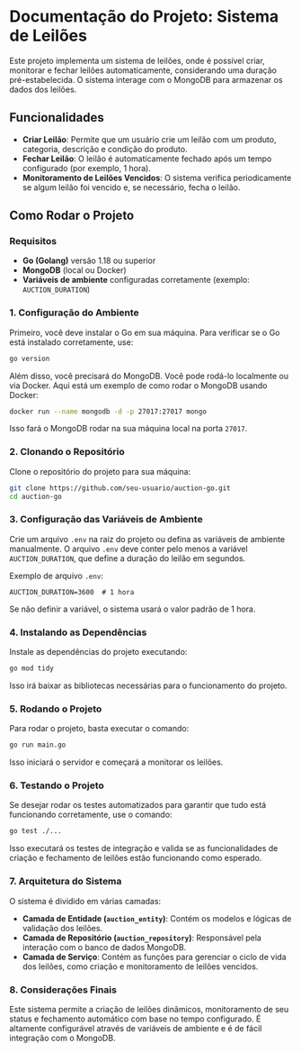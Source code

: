 
# Documentação do Projeto: Sistema de Leilões

Este projeto implementa um sistema de leilões, onde é possível criar, monitorar e fechar leilões automaticamente, considerando uma duração pré-estabelecida. O sistema interage com o MongoDB para armazenar os dados dos leilões.

## Funcionalidades

- **Criar Leilão**: Permite que um usuário crie um leilão com um produto, categoria, descrição e condição do produto.
- **Fechar Leilão**: O leilão é automaticamente fechado após um tempo configurado (por exemplo, 1 hora).
- **Monitoramento de Leilões Vencidos**: O sistema verifica periodicamente se algum leilão foi vencido e, se necessário, fecha o leilão.

## Como Rodar o Projeto

### Requisitos

- **Go (Golang)** versão 1.18 ou superior
- **MongoDB** (local ou Docker)
- **Variáveis de ambiente** configuradas corretamente (exemplo: `AUCTION_DURATION`)

### 1. Configuração do Ambiente

Primeiro, você deve instalar o Go em sua máquina. Para verificar se o Go está instalado corretamente, use:

```bash
go version
```

Além disso, você precisará do MongoDB. Você pode rodá-lo localmente ou via Docker. Aqui está um exemplo de como rodar o MongoDB usando Docker:

```bash
docker run --name mongodb -d -p 27017:27017 mongo
```

Isso fará o MongoDB rodar na sua máquina local na porta `27017`.

### 2. Clonando o Repositório

Clone o repositório do projeto para sua máquina:

```bash
git clone https://github.com/seu-usuario/auction-go.git
cd auction-go
```

### 3. Configuração das Variáveis de Ambiente

Crie um arquivo `.env` na raiz do projeto ou defina as variáveis de ambiente manualmente. O arquivo `.env` deve conter pelo menos a variável `AUCTION_DURATION`, que define a duração do leilão em segundos.

Exemplo de arquivo `.env`:

```env
AUCTION_DURATION=3600  # 1 hora
```

Se não definir a variável, o sistema usará o valor padrão de 1 hora.

### 4. Instalando as Dependências

Instale as dependências do projeto executando:

```bash
go mod tidy
```

Isso irá baixar as bibliotecas necessárias para o funcionamento do projeto.

### 5. Rodando o Projeto

Para rodar o projeto, basta executar o comando:

```bash
go run main.go
```

Isso iniciará o servidor e começará a monitorar os leilões.

### 6. Testando o Projeto

Se desejar rodar os testes automatizados para garantir que tudo está funcionando corretamente, use o comando:

```bash
go test ./...
```

Isso executará os testes de integração e valida se as funcionalidades de criação e fechamento de leilões estão funcionando como esperado.

### 7. Arquitetura do Sistema

O sistema é dividido em várias camadas:

- **Camada de Entidade (`auction_entity`)**: Contém os modelos e lógicas de validação dos leilões.
- **Camada de Repositório (`auction_repository`)**: Responsável pela interação com o banco de dados MongoDB.
- **Camada de Serviço**: Contém as funções para gerenciar o ciclo de vida dos leilões, como criação e monitoramento de leilões vencidos.

### 8. Considerações Finais

Este sistema permite a criação de leilões dinâmicos, monitoramento de seu status e fechamento automático com base no tempo configurado. É altamente configurável através de variáveis de ambiente e é de fácil integração com o MongoDB.


